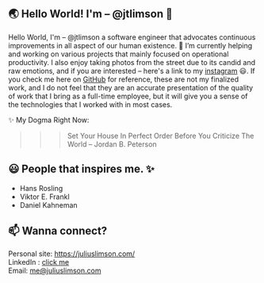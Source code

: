 ## 🌏 Hello World! I'm – @jtlimson 👋

Hello World, I'm – @jtlimson a software engineer that advocates continuous improvements in all aspect of our human existence. 🔭 I’m currently helping and working on various projects that mainly focused on operational productivity. I also enjoy taking photos from the street due to its candid and raw emotions, and if you are interested – here's a link to my [instagram](https://instagram.com/yuukka.limson) 😃. If you check me here on [GitHub](https://github.com/jtlimson) for reference, these are not my finalized work, and I do not feel that they are an accurate presentation of the quality of work that I bring as a full-time employee, but it will give you a sense of the technologies that I worked with in most cases.

✨ My Dogma Right Now: 
>>> Set Your House In Perfect Order Before You Criticize The World – Jordan B. Peterson

## 😃 People that inspires me. ✨ 
- Hans Rosling
- Viktor E. Frankl
- Daniel Kahneman

## 📫 Wanna connect? 

Personal site: https://juliuslimson.com/  <br/> 
LinkedIn : [click me](https://www.linkedin.com/in/julius-limson-47018163/)  <br/>
Email: me@juliuslimson.com


<!--


## 📅 Yearly Goal
📚 Read atleast 5 books a year. <br/>
🖼️ Take 50 Good photos.  <br/>
🕹️ Finish 5 in story worthy game. <br/>
🆕 Learn something new.  <br/>
🎥 Watch a classic film. I can share you some list. <br/>
📓 Put things to writing. <br/>

**jtlimson/jtlimson** is a ✨ _special_ ✨ repository because its `README.md` (this file) appears on your GitHub profile.

Here are some ideas to get you started:

- 🔭 I’m currently working on ...
- 🌱 I’m currently learning ...
- 👯 I’m looking to collaborate on ...
- 🤔 I’m looking for help with ...
- 💬 Ask me about ...
- 📫 How to reach me: ...
- 😄 Pronouns: ...
- ⚡ Fun fact: ...
-->

